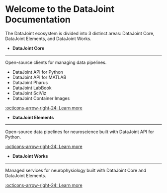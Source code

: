 # Welcome to the DataJoint Documentation

The DataJoint ecosystem is divided into 3 distinct areas: DataJoint Core, DataJoint
Elements, and DataJoint Works.

<div class="grid cards" markdown>

-   **DataJoint Core**

---

Open-source clients for managing data pipelines.

- DataJoint API for Python
- DataJoint API for MATLAB
- DataJoint Pharus
- DataJoint LabBook
- DataJoint SciViz
- DataJoint Container Images

[:octicons-arrow-right-24: Learn more](./core/)

-   **DataJoint Elements**

---

Open-source data pipelines for neuroscience built with DataJoint API for Python.

[:octicons-arrow-right-24: Learn more](./elements/)

-   **DataJoint Works**

---

Managed services for neurophysiology built with DataJoint Core and DataJoint Elements.

[:octicons-arrow-right-24: Learn more](./works/)

</div>
